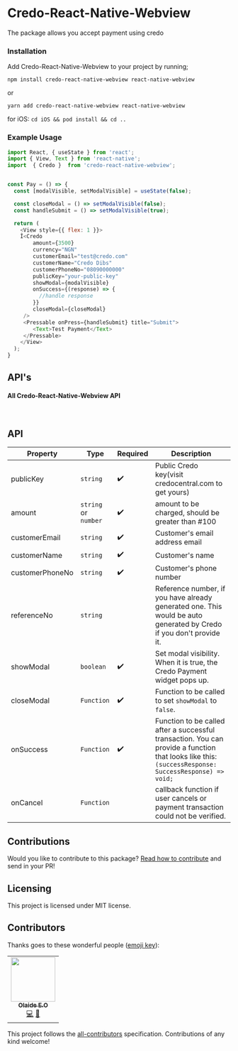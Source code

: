 # Credo-React-Native-Webview

The package allows you accept payment using credo

### Installation

Add Credo-React-Native-Webview to your project by running;

`npm install credo-react-native-webview react-native-webview`

or

`yarn add credo-react-native-webview react-native-webview`


for iOS: `cd iOS && pod install && cd ..`


### Example Usage 

```javascript
import React, { useState } from 'react';
import { View, Text } from 'react-native';
import  { Credo }  from 'credo-react-native-webview';


const Pay = () => {
  const [modalVisible, setModalVisible] = useState(false);

  const closeModal = () => setModalVisible(false);
  const handleSubmit = () => setModalVisible(true);

  return (
    <View style={{ flex: 1 }}>
    Î<Credo
        amount={3500}
        currency="NGN"
        customerEmail="test@credo.com"
        customerName="Credo Dibs"
        customerPhoneNo="08090000000"
        publicKey="your-public-key"
        showModal={modalVisible}
        onSuccess={(response) => {
          //handle response
        }}
        closeModal={closeModal}
     />
     <Pressable onPress={handleSubmit} title="Submit">
        <Text>Test Payment</Text>
     </Pressable>
    </View>
  );
}
```

## API's

#### []()All Credo-React-Native-Webview API


<br/>

## API

| <b>Property<b>     | Type                             | Required | Description                                                                                                                    |
| ------------------ | -------------------------------- | -------- | ------------------------------------------------------------------------------------------------------------------------------------------------------------------------------------------------------------------------------------------------------------------------------------------------------------------------------------------------------------------------------------------------------------------------------------------------------------------------------------------------------------------------------------------------------------------------------------------------------------------------------------------------------------------------------------------------------------------------------------------------------------------------------------------------------------------------------------------------------------------------------------------------------------------------------------------------------------------------------- |
| publicKey           |  `string`      | ✔️       | Public Credo key(visit credocentral.com to get yours)                                                                                                                    |
| amount             | `string` or `number` | ✔️       | amount to be charged, should be greater than #100                                                                                                                    
| customerEmail            | `string`      | ✔️       | Customer's email address email                                                                                         
| customerName            | `string`       | ✔️       | Customer's name                                                                                                                                                     |
| customerPhoneNo         | `string`       |     ✔️      | Customer's phone number                                                                                                                                                    
| referenceNo        | `string`      |          | Reference number, if you have already generated one. This would be auto generated by Credo if you don't provide it.                                                                                                                                                                                 
| showModal     | `boolean`    |     ✔️       | Set modal visibility. When it is true, the Credo Payment widget pops up.                                                                                                                                                                                                
| closeModal | `Function`  |    ✔️      | Function to be called to set `showModal` to `false`.                                                                                                                  
| onSuccess     | `Function` |    ✔️      | Function to be called after a successful transaction. You can provide a function that looks like this: `(successResponse: SuccessResponse) => void;`                                                                                                              
| onCancel    | `Function`  |          |  callback function if user cancels or payment transaction could not be verified. 

## [](https://github.com/credogit/credo-react-native-webview)Contributions

Would you like to contribute to this package? [Read how to contribute](https://github.com/credogit/credo-react-native-webview/blob/master/contribution.md) and send in your PR!

## [](https://github.com/credogit/credo-react-native-webview#licensing)Licensing

This project is licensed under MIT license.


## Contributors

Thanks goes to these wonderful people ([emoji key](https://allcontributors.org/docs/en/emoji-key)):

<!-- ALL-CONTRIBUTORS-LIST:START - Do not remove or modify this section -->
<!-- prettier-ignore-start -->
<!-- markdownlint-disable -->
<table>
  <tr>
    <td align="center"><a href="https://github.com/Olaide-EO"><img src="https://avatars.githubusercontent.com/u/30773360?v=4" width="100px;" alt=""/><br /><sub><b>Olaide E.O </b></sub></a><br /><a href=" https://www.linkedin.com/in/olaide-e-o-a60a07a3/" title="Profile">💻</a> <a href="https://github.com/Olaide-EO" title="Github">📖</a></td>
  </tr>
 
</table>

<!-- markdownlint-restore -->
<!-- prettier-ignore-end -->

<!-- ALL-CONTRIBUTORS-LIST:END -->

This project follows the [all-contributors](https://github.com/all-contributors/all-contributors) specification. Contributions of any kind welcome!
